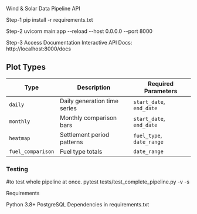 Wind & Solar Data Pipeline API


Step-1
pip install -r requirements.txt


Step-2
uvicorn main:app --reload --host 0.0.0.0 --port 8000


Step-3
Access Documentation
Interactive API Docs: http://localhost:8000/docs

## Plot Types

| Type             | Description                     | Required Parameters                  |
|------------------|---------------------------------|---------------------------------------|
| `daily`          | Daily generation time series    | `start_date`, `end_date`             |
| `monthly`        | Monthly comparison bars         | `start_date`, `end_date`             |
| `heatmap`        | Settlement period patterns      | `fuel_type`, `date_range`            |
| `fuel_comparison`| Fuel type totals                | `date_range`                         |



### Testing
#to test whole pipeline at once.
pytest tests/test_complete_pipeline.py -v -s


Requirements

Python 3.8+
PostgreSQL 
Dependencies in requirements.txt
